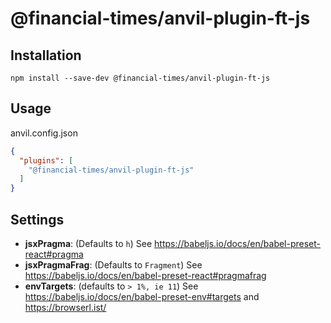 # @financial-times/anvil-plugin-ft-js

## Installation

```
npm install --save-dev @financial-times/anvil-plugin-ft-js
```

## Usage

anvil.config.json

```json
{
  "plugins": [
    "@financial-times/anvil-plugin-ft-js"
  ]
}
```

## Settings

- **jsxPragma**: (Defaults to `h`) See https://babeljs.io/docs/en/babel-preset-react#pragma
- **jsxPragmaFrag**: (Defaults to `Fragment`) See https://babeljs.io/docs/en/babel-preset-react#pragmafrag
- **envTargets**: (defaults to `> 1%, ie 11`) See https://babeljs.io/docs/en/babel-preset-env#targets and https://browserl.ist/
